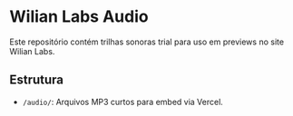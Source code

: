 # Wilian Labs Audio

Este repositório contém trilhas sonoras trial para uso em previews no site Wilian Labs.

## Estrutura

- `/audio/`: Arquivos MP3 curtos para embed via Vercel.
